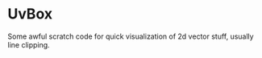 # UvBox

Some awful scratch code for quick visualization of 2d vector stuff, usually line clipping.

